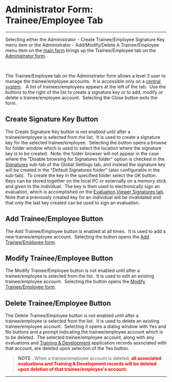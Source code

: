 # Administrator Form:  Trainee/Employee Tab 
---

Selecting either the Administrator - Create Trainee/Employee Signature Key 
menu item or the Administrator - Add/Modify/Delete A Trainee/Employee menu item 
on the [main form](<7jjr.md>) brings up the Trainee/Employee tab 
on the [Administrator form](<7df4.md>).

&nbsp;&nbsp;&nbsp;&nbsp;&nbsp;&nbsp;&nbsp;&nbsp;&nbsp;&nbsp;&nbsp;

The Trainee/Employee tab on the Administrator form allows a level 3 user to 
manage the trainee/employee accounts.&nbsp; It is accessible only on a
[central system](<7mls.md>).&nbsp;&nbsp; A list of 
trainees/employees appears at the left of the tab.&nbsp; Use the buttons to the 
right of the list to create a signature key or to add, modify or delete a 
trainee/employee account.&nbsp; Selecting the Close button exits the form. 

## Create Signature Key Button

The Create Signature Key button is not enabled until after a trainee/employee 
is selected from the list.&nbsp; It is used to create a signature key for the 
selected trainee/employee.&nbsp; Selecting the button opens a browse for folder 
window which is used to select the location where the signature key is to be 
created.&nbsp; Note: the folder browser will not appear in the case where the "Disable browsing for Signatures folder" option is checked in the [Signatures](<sig.md>) sub-tab of the Global Settings tab, and instead the signature key will be created in the "Default Signatures folder" (also configurable in the sub-tab).&nbsp; To create the key in the specified folder select the OK button.&nbsp; 
Keys can be stored together on the local PC or externally on a memory stick and 
given to the individual.&nbsp; The key is then used to electronically sign an 
evaluation, which is accomplished on the [Evaluation Viewer 
Signatures tab](<evlvwsig.md>).&nbsp; Note that a previously created key for an individual 
will be invalidated and that only the last key created can be used to sign an 
evaluation.

## Add Trainee/Employee Button

The Add Trainee/Employee button is enabled at all times.&nbsp; It is used to 
add a new trainee/employee account.&nbsp; Selecting the button opens the [Add Trainee/Employee form](<7gkw.md>).

## Modify Trainee/Employee Button

The Modify Trainee/Employee button is not enabled until after a 
trainee/employee is selected from the list.&nbsp; It is used to edit an existing 
trainee/employee account.&nbsp; Selecting the button opens the [Modify Trainee/Employee form](<7jg0.md>).

## Delete Trainee/Employee Button

The Delete Trainee/Employee button is not enabled until after a trainee/employee is selected from the list.&nbsp; It is used to delete an existing trainee/employee account.&nbsp; Selecting it opens a dialog window with Yes and No buttons and a prompt indicating the trainee/employee account which is to be deleted.&nbsp; The selected trainee/employee account, along with any evaluations and [Training & Development](<traindev.md>) application records associated with that account, are deleted upon selection of the Yes button.

> **NOTE** : When a trainee/employee account is deleted, <font color="#FF0000"><b>all associated evaluations and Training &amp; Development records will be deleted upon deletion of that trainee/employee's account.</b></font> 
---